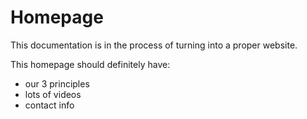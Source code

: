 # Homepage

This documentation is in the process of turning into a proper website.

This homepage should definitely have:

- our 3 principles
- lots of videos
- contact info
